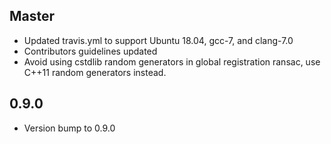## Master

* Updated travis.yml to support Ubuntu 18.04, gcc-7, and clang-7.0
* Contributors guidelines updated
* Avoid using cstdlib random generators in global registration ransac, use C++11 random
  generators instead.

## 0.9.0

* Version bump to 0.9.0
